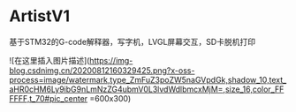 # ArtistV1
基于STM32的G-code解释器，写字机，LVGL屏幕交互，SD卡脱机打印

![在这里插入图片描述](https://img-blog.csdnimg.cn/20200812160329425.png?x-oss-process=image/watermark,type_ZmFuZ3poZW5naGVpdGk,shadow_10,text_aHR0cHM6Ly9ibG9nLmNzZG4ubmV0L3lvdWdlbmcxMjM=,size_16,color_FFFFFF,t_70#pic_center =600x300)
